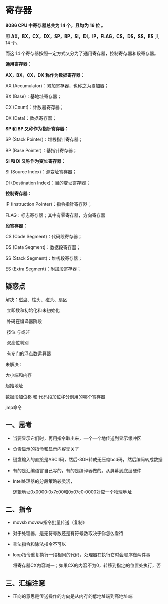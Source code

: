 # 寄存器

**8086 CPU 中寄存器总共为 14 个，且均为 16 位 。**

即 **AX，BX，CX，DX，SP，BP，SI，DI，IP，FLAG，CS，DS，SS，ES** 共 14 个。

而这 14 个寄存器按照一定方式又分为了通用寄存器，控制寄存器和段寄存器。

**通用寄存器：**

**AX，BX，CX，DX 称作为数据寄存器：**

AX (Accumulator)：累加寄存器，也称之为累加器；

BX (Base)：基地址寄存器；

CX (Count)：计数器寄存器；

DX (Data)：数据寄存器；

**SP 和 BP 又称作为指针寄存器：**

SP (Stack Pointer)：堆栈指针寄存器；

BP (Base Pointer)：基指针寄存器；

**SI 和 DI 又称作为变址寄存器：**

SI (Source Index)：源变址寄存器；

DI (Destination Index)：目的变址寄存器；

**控制寄存器：**

IP (Instruction Pointer)：指令指针寄存器；

FLAG：标志寄存器；其中有零寄存器，方向寄存器

**段寄存器：**

CS (Code Segment)：代码段寄存器；

DS (Data Segment)：数据段寄存器；

SS (Stack Segment)：堆栈段寄存器；

ES (Extra Segment)：附加段寄存器；

## 疑惑点

解决：磁盘、柱头、磁头、扇区

​			立即数和初始化和未初始化

​			补码在编译器阶段

​			按位 与或非

​			双高位判别

​			有专门的浮点数运算器

未解决：

大小端和内存

起始地址

数据段加位移 和 代码段加位移分别用的哪个寄存器

jmp命令

##   一、思考

- 当要显示它们时，再用指令取出来，一个一个地传送到显示缓冲区

- 负责显示的指令和显示内容无关了

- 键盘输入的直接是ASCII码，然后-30H转成无压缩bcd码，然后编码转成数据

- 有的是汇编语言自己写的，有的是编译器做的。从屏幕到底层硬件

- Intel处理器的分段策略较灵活，

  逻辑地址0x0000:0x7c00和0x07c0:0000对应一个物理地址

## 二、指令

  - movsb movsw指令批量传送（复制）

  - 对于处理器，是无符号数还是有符号数取决于你怎么看待

  - 乘法指令和除法指令不可以

  - loop指令重复执行一段相同的代码，处理器在执行它时会顺序做两件事

    将寄存器CX内容减一；如果CX的内容不为0，转移到指定的位置处执行，否

## 三、汇编注意

- 正向的意思是传送操作的方向是从内存的低地址端到高地址端

    
